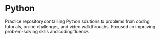 # Python
Practice repository containing Python solutions to problems from coding tutorials, online challenges, and video walkthroughs. Focused on improving problem-solving skills and coding fluency.
